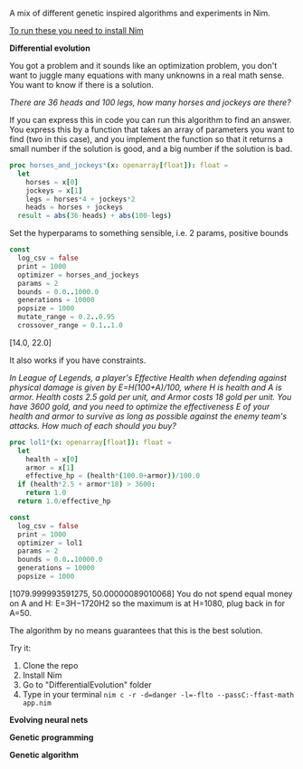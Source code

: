A mix of different genetic inspired algorithms and experiments in Nim.

[To run these you need to install Nim](https://nim-lang.org/install.html) 

**Differential evolution**

You got a problem and it sounds like an optimization problem, you don't want to juggle many equations with many unknowns in a real math sense. You want to know if there is a solution.

*There are 36 heads and 100 legs, how many horses and jockeys are there?*

If you can express this in code you can run this algorithm to find an answer. You express this by a function that takes an array of parameters you want to find (two in this case), and you implement the function so that it returns a small number if the solution is good, and a big number if the solution is bad.

```nim
proc horses_and_jockeys*(x: openarray[float]): float =
  let
    horses = x[0]
    jockeys = x[1]
    legs = horses*4 + jockeys*2
    heads = horses + jockeys
  result = abs(36-heads) + abs(100-legs)
```
Set the hyperparams to something sensible, i.e. 2 params, positive bounds

```nim
const
  log_csv = false
  print = 1000
  optimizer = horses_and_jockeys
  params = 2
  bounds = 0.0..1000.0
  generations = 10000
  popsize = 1000
  mutate_range = 0.2..0.95
  crossover_range = 0.1..1.0
```

[14.0, 22.0]

It also works if you have constraints.

*In League of Legends, a player's Effective Health when defending against physical damage is given by E=H(100+A)/100, where H is health and A is armor. Health costs 2.5 gold per unit, and Armor costs 18 gold per unit. You have 3600 gold, and you need to optimize the effectiveness E of your health and armor to survive as long as possible against the enemy team's attacks. How much of each should you buy?*
```nim
proc lol1*(x: openarray[float]): float =
  let
    health = x[0]
    armor = x[1]
    effective_hp = (health*(100.0+armor))/100.0
  if (health*2.5 + armor*18) > 3600:
    return 1.0
  return 1.0/effective_hp
```

```nim
const
  log_csv = false
  print = 1000
  optimizer = lol1
  params = 2
  bounds = 0.0..10000.0
  generations = 10000
  popsize = 1000
```

[1079.999993591275, 50.00000089010068]
You do not spend equal money on A and H: E=3H−1720H2 so the maximum is at H=1080, plug back in for A=50.

The algorithm by no means guarantees that this is the best solution.

Try it:
1. Clone the repo
2. Install Nim
3. Go to "DifferentialEvolution" folder
4. Type in your terminal ```nim c -r -d=danger -l=-flto --passC:-ffast-math app.nim```

**Evolving neural nets**

**Genetic programming**

**Genetic algorithm**
